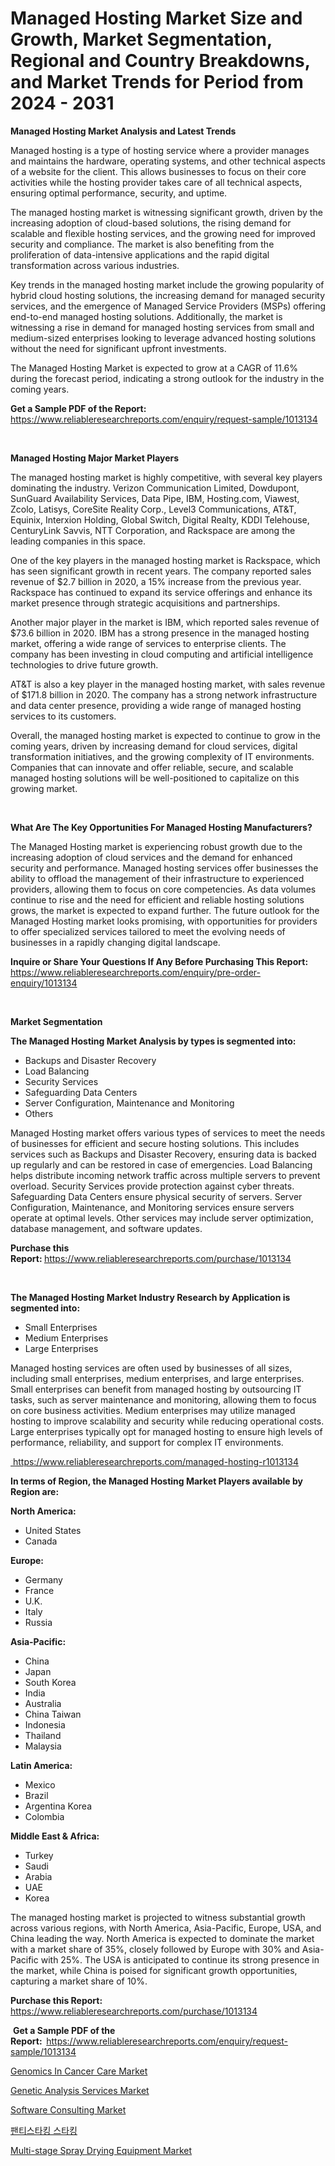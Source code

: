 <p><h1>Managed Hosting Market Size and Growth, Market Segmentation, Regional and Country Breakdowns, and Market Trends for Period from 2024 -  2031</h1></p><p><strong>Managed Hosting Market Analysis and Latest Trends</strong></p>
<p><p>Managed hosting is a type of hosting service where a provider manages and maintains the hardware, operating systems, and other technical aspects of a website for the client. This allows businesses to focus on their core activities while the hosting provider takes care of all technical aspects, ensuring optimal performance, security, and uptime.</p><p>The managed hosting market is witnessing significant growth, driven by the increasing adoption of cloud-based solutions, the rising demand for scalable and flexible hosting services, and the growing need for improved security and compliance. The market is also benefiting from the proliferation of data-intensive applications and the rapid digital transformation across various industries.</p><p>Key trends in the managed hosting market include the growing popularity of hybrid cloud hosting solutions, the increasing demand for managed security services, and the emergence of Managed Service Providers (MSPs) offering end-to-end managed hosting solutions. Additionally, the market is witnessing a rise in demand for managed hosting services from small and medium-sized enterprises looking to leverage advanced hosting solutions without the need for significant upfront investments.</p><p>The Managed Hosting Market is expected to grow at a CAGR of 11.6% during the forecast period, indicating a strong outlook for the industry in the coming years.</p></p>
<p><strong>Get a Sample PDF of the Report:&nbsp;</strong> <a href="https://www.reliableresearchreports.com/enquiry/request-sample/1013134">https://www.reliableresearchreports.com/enquiry/request-sample/1013134</a></p>
<p>&nbsp;</p>
<p><strong>Managed Hosting Major Market Players</strong></p>
<p><p>The managed hosting market is highly competitive, with several key players dominating the industry. Verizon Communication Limited, Dowdupont, SunGuard Availability Services, Data Pipe, IBM, Hosting.com, Viawest, Zcolo, Latisys, CoreSite Reality Corp., Level3 Communications, AT&T, Equinix, Interxion Holding, Global Switch, Digital Realty, KDDI Telehouse, CenturyLink Savvis, NTT Corporation, and Rackspace are among the leading companies in this space.</p><p>One of the key players in the managed hosting market is Rackspace, which has seen significant growth in recent years. The company reported sales revenue of $2.7 billion in 2020, a 15% increase from the previous year. Rackspace has continued to expand its service offerings and enhance its market presence through strategic acquisitions and partnerships.</p><p>Another major player in the market is IBM, which reported sales revenue of $73.6 billion in 2020. IBM has a strong presence in the managed hosting market, offering a wide range of services to enterprise clients. The company has been investing in cloud computing and artificial intelligence technologies to drive future growth.</p><p>AT&T is also a key player in the managed hosting market, with sales revenue of $171.8 billion in 2020. The company has a strong network infrastructure and data center presence, providing a wide range of managed hosting services to its customers.</p><p>Overall, the managed hosting market is expected to continue to grow in the coming years, driven by increasing demand for cloud services, digital transformation initiatives, and the growing complexity of IT environments. Companies that can innovate and offer reliable, secure, and scalable managed hosting solutions will be well-positioned to capitalize on this growing market.</p></p>
<p>&nbsp;</p>
<p><strong>What Are The Key Opportunities For Managed Hosting Manufacturers?</strong></p>
<p><p>The Managed Hosting market is experiencing robust growth due to the increasing adoption of cloud services and the demand for enhanced security and performance. Managed hosting services offer businesses the ability to offload the management of their infrastructure to experienced providers, allowing them to focus on core competencies. As data volumes continue to rise and the need for efficient and reliable hosting solutions grows, the market is expected to expand further. The future outlook for the Managed Hosting market looks promising, with opportunities for providers to offer specialized services tailored to meet the evolving needs of businesses in a rapidly changing digital landscape.</p></p>
<p><strong>Inquire or Share Your Questions If Any Before Purchasing This Report:</strong> <a href="https://www.reliableresearchreports.com/enquiry/pre-order-enquiry/1013134">https://www.reliableresearchreports.com/enquiry/pre-order-enquiry/1013134</a></p>
<p>&nbsp;</p>
<p><strong>Market Segmentation</strong></p>
<p><strong>The Managed Hosting Market Analysis by types is segmented into:</strong></p>
<p><ul><li>Backups and Disaster Recovery</li><li>Load Balancing</li><li>Security Services</li><li>Safeguarding Data Centers</li><li>Server Configuration, Maintenance and Monitoring</li><li>Others</li></ul></p>
<p><p>Managed Hosting market offers various types of services to meet the needs of businesses for efficient and secure hosting solutions. This includes services such as Backups and Disaster Recovery, ensuring data is backed up regularly and can be restored in case of emergencies. Load Balancing helps distribute incoming network traffic across multiple servers to prevent overload. Security Services provide protection against cyber threats. Safeguarding Data Centers ensure physical security of servers. Server Configuration, Maintenance, and Monitoring services ensure servers operate at optimal levels. Other services may include server optimization, database management, and software updates.</p></p>
<p><strong>Purchase this Report:&nbsp;</strong><a href="https://www.reliableresearchreports.com/purchase/1013134">https://www.reliableresearchreports.com/purchase/1013134</a></p>
<p>&nbsp;</p>
<p><strong>The Managed Hosting Market Industry Research by Application is segmented into:</strong></p>
<p><ul><li>Small Enterprises</li><li>Medium Enterprises</li><li>Large Enterprises</li></ul></p>
<p><p>Managed hosting services are often used by businesses of all sizes, including small enterprises, medium enterprises, and large enterprises. Small enterprises can benefit from managed hosting by outsourcing IT tasks, such as server maintenance and monitoring, allowing them to focus on core business activities. Medium enterprises may utilize managed hosting to improve scalability and security while reducing operational costs. Large enterprises typically opt for managed hosting to ensure high levels of performance, reliability, and support for complex IT environments.</p></p>
<p><a href="https://www.reliableresearchreports.com/managed-hosting-r1013134">&nbsp;https://www.reliableresearchreports.com/managed-hosting-r1013134</a></p>
<p><strong>In terms of Region, the Managed Hosting Market Players available by Region are:</strong></p>
<p>
    <p> <strong> North America: </strong>
        <ul>
            <li>United States</li>
            <li>Canada</li>
        </ul>
        </p> 
    <p> <strong> Europe: </strong>
        <ul>
            <li>Germany</li>
            <li>France</li>
            <li>U.K.</li>
            <li>Italy</li>
            <li>Russia</li>
        </ul>
        </p> 
    <p> <strong> Asia-Pacific: </strong>
        <ul>
            <li>China</li>
            <li>Japan</li>
            <li>South Korea</li>
            <li>India</li>
            <li>Australia</li>
            <li>China Taiwan</li>
            <li>Indonesia</li>
            <li>Thailand</li>
            <li>Malaysia</li>
        </ul>
        </p> 
    <p> <strong> Latin America: </strong>
        <ul>
            <li>Mexico</li>
            <li>Brazil</li>
            <li>Argentina Korea</li>
            <li>Colombia</li>
        </ul>
        </p> 
    <p> <strong> Middle East & Africa: </strong>
        <ul>
            <li>Turkey</li>
            <li>Saudi</li>
            <li>Arabia</li>
            <li>UAE</li>
            <li>Korea</li>
        </ul>
    </p>
    </p>
<p><p>The managed hosting market is projected to witness substantial growth across various regions, with North America, Asia-Pacific, Europe, USA, and China leading the way. North America is expected to dominate the market with a market share of 35%, closely followed by Europe with 30% and Asia-Pacific with 25%. The USA is anticipated to continue its strong presence in the market, while China is poised for significant growth opportunities, capturing a market share of 10%.</p></p>
<p><strong>Purchase this Report: </strong><a href="https://www.reliableresearchreports.com/purchase/1013134">https://www.reliableresearchreports.com/purchase/1013134</a></p>
<p>&nbsp;<strong>Get a Sample PDF of the Report:&nbsp;&nbsp;</strong><a href="https://www.reliableresearchreports.com/enquiry/request-sample/1013134">https://www.reliableresearchreports.com/enquiry/request-sample/1013134</a></p>
<p><strong></strong></p>
<p><p><a href="https://www.linkedin.com/pulse/genomics-cancer-care-market-analysis-sze-forecasted-period-ljf9c">Genomics In Cancer Care Market</a></p><p><a href="https://www.linkedin.com/pulse/genetic-analysis-services-market-share-evolution-growth-trends-texoc">Genetic Analysis Services Market</a></p><p><a href="https://github.com/wusalecollins540tpqoz/Market-Research-Report-List-2/blob/main/software-consulting-market.md">Software Consulting Market</a></p><p><a href="https://github.com/royErdmtyan906778/Market-Research-Report-List-1/blob/main/258097049333.md">팬티스타킹 스타킹</a></p><p><a href="https://view.publitas.com/reportprime-1/multi-stage-spray-drying-equipment-market-size-reveals-the-best-marketing-channels-in-global-industry/">Multi-stage Spray Drying Equipment Market</a></p></p>